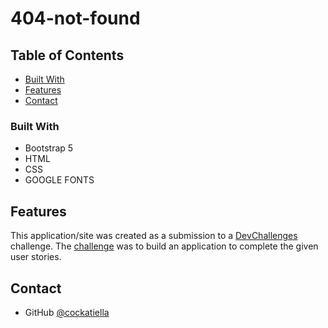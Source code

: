# 404-not-found

## Table of Contents

- [Built With](#built-with)
- [Features](#features)
- [Contact](#contact)


### Built With


- Bootstrap 5
- HTML
- CSS
- GOOGLE FONTS

## Features


This application/site was created as a submission to a [DevChallenges](https://devchallenges.io/challenges) challenge. The [challenge](https://devchallenges.io/challenges/wBunSb7FPrIepJZAg0sY) was to build an application to complete the given user stories.


## Contact

- GitHub [@cockatiella](https://github.com/cockatiella)
